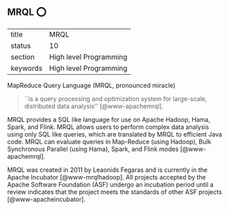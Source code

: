 ## MRQL :o:


|          |                        |
| -------- | ---------------------- |
| title    | MRQL                   | 
| status   | 10                     |
| section  | High level Programming |
| keywords | High level Programming |



MapReduce Query Language (MRQL, pronounced miracle)

> ``is a query processing and optimization system for large-scale,
> distributed data analysis'' [@www-apachemrql].

MRQL provides a SQL like language
for use on Apache Hadoop, Hama, Spark, and Flink.  MRQL allows users
to perform complex data analysis using only SQL like queries, which
are translated by MRQL to efficient Java code. MRQL can evaluate
queries in Map-Reduce (using Hadoop), Bulk Synchronous Parallel (using
Hama), Spark, and Flink modes [@www-apachemrql].

MRQL was created in 2011 by Leaonids Fegaras and is currently in the
Apache Incubator [@www-mrqlhadoop].  All projects accepted by the
Apache Software Foundation (ASF) undergo an incubation period until a
review indicates that the project meets the standards of other ASF
projects [@www-apacheincubator].



